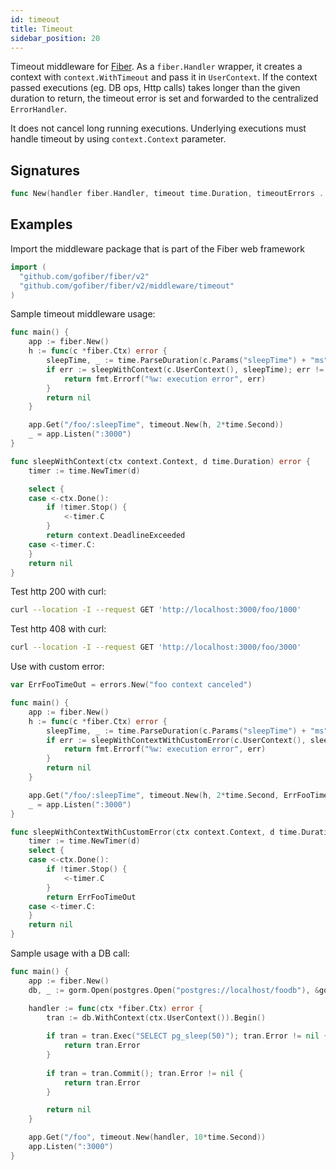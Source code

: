 ```yaml
---
id: timeout
title: Timeout
sidebar_position: 20
---
```


Timeout middleware for [Fiber](https://github.com/gofiber/fiber). As a `fiber.Handler` wrapper, it creates a context with `context.WithTimeout` and pass it in `UserContext`. If the context passed executions (eg. DB ops, Http calls) takes longer than the given duration to return, the timeout error is set and forwarded to the centralized `ErrorHandler`.

It does not cancel long running executions. Underlying executions must handle timeout by using `context.Context` parameter.

## Signatures

```go
func New(handler fiber.Handler, timeout time.Duration, timeoutErrors ...error) fiber.Handler
```

## Examples

Import the middleware package that is part of the Fiber web framework

```go
import (
  "github.com/gofiber/fiber/v2"
  "github.com/gofiber/fiber/v2/middleware/timeout"
)
```

Sample timeout middleware usage:

```go
func main() {
	app := fiber.New()
	h := func(c *fiber.Ctx) error {
		sleepTime, _ := time.ParseDuration(c.Params("sleepTime") + "ms")
		if err := sleepWithContext(c.UserContext(), sleepTime); err != nil {
			return fmt.Errorf("%w: execution error", err)
		}
		return nil
	}

	app.Get("/foo/:sleepTime", timeout.New(h, 2*time.Second))
	_ = app.Listen(":3000")
}

func sleepWithContext(ctx context.Context, d time.Duration) error {
	timer := time.NewTimer(d)

	select {
	case <-ctx.Done():
		if !timer.Stop() {
			<-timer.C
		}
		return context.DeadlineExceeded
	case <-timer.C:
	}
	return nil
}
```

Test http 200 with curl:

```bash
curl --location -I --request GET 'http://localhost:3000/foo/1000' 
```

Test http 408 with curl:

```bash
curl --location -I --request GET 'http://localhost:3000/foo/3000' 
```

Use with custom error:

```go
var ErrFooTimeOut = errors.New("foo context canceled")

func main() {
	app := fiber.New()
	h := func(c *fiber.Ctx) error {
		sleepTime, _ := time.ParseDuration(c.Params("sleepTime") + "ms")
		if err := sleepWithContextWithCustomError(c.UserContext(), sleepTime); err != nil {
			return fmt.Errorf("%w: execution error", err)
		}
		return nil
	}

	app.Get("/foo/:sleepTime", timeout.New(h, 2*time.Second, ErrFooTimeOut))
	_ = app.Listen(":3000")
}

func sleepWithContextWithCustomError(ctx context.Context, d time.Duration) error {
	timer := time.NewTimer(d)
	select {
	case <-ctx.Done():
		if !timer.Stop() {
			<-timer.C
		}
		return ErrFooTimeOut
	case <-timer.C:
	}
	return nil
}
```

Sample usage with a DB call:

```go
func main() {
	app := fiber.New()
	db, _ := gorm.Open(postgres.Open("postgres://localhost/foodb"), &gorm.Config{})

	handler := func(ctx *fiber.Ctx) error {
		tran := db.WithContext(ctx.UserContext()).Begin()
		
		if tran = tran.Exec("SELECT pg_sleep(50)"); tran.Error != nil {
			return tran.Error
		}
		
		if tran = tran.Commit(); tran.Error != nil {
			return tran.Error
		}

		return nil
	}

	app.Get("/foo", timeout.New(handler, 10*time.Second))
	app.Listen(":3000")
}
```
